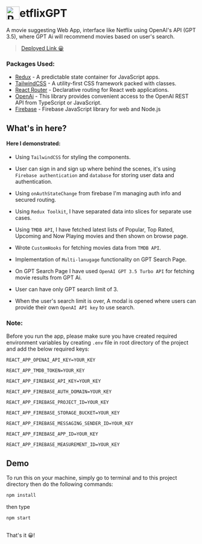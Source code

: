 # <div style="display:flex;align-items:center;"><img style="margin:0;padding:0" src="https://assets.nflxext.com/us/ffe/siteui/common/icons/nficon2023.ico" alt="REDUX-TOOLKIT" height="35">etflixGPT</div>

A movie suggesting Web App, interface like Netflix using OpenAI's API (GPT 3.5), where GPT Ai will recommend movies based on user's search.

> [Deployed Link 😀](https://netflix-gpt-ai.netlify.app)

### Packages Used:

- [Redux](https://redux.js.org/introduction/getting-started#redux-core) - A predictable state container for JavaScript apps.
- [TailwindCSS](https://tailwindcss.com/) - A utility-first CSS framework packed with classes.
- [React Router](https://reactrouter.com/) - Declarative routing for React web applications.
- [OpenAi](https://github.com/openai/openai-node) - This library provides convenient access to the OpenAI REST API from TypeScript or JavaScript.
- [Firebase](https://www.npmjs.com/package/firebase) - Firebase JavaScript library for web and Node.js

## What's in here?

#### Here I demonstrated:

- Using `TailwindCSS` for styling the components.

- User can sign in and sign up where behind the scenes, it's using `Firebase authentication` and `database` for storing user data and authentication.
- Using `onAuthStateChange` from firebase I'm managing auth info and secured routing.
- Using `Redux Toolkit`, I have separated data into slices for separate use cases.
- Using `TMDB API`, I have fetched latest lists of Popular, Top Rated, Upcoming and Now Playing movies and then shown on browse page.
- Wrote `CustomHooks` for fetching movies data from `TMDB API`.
- Implementation of `Multi-lanugage` functionality on GPT Search Page.
- On GPT Search Page I have used `OpenAI GPT 3.5 Turbo API` for fetching movie results from GPT Ai.
- User can have only GPT search limit of 3.
- When the user's search limit is over, A modal is opened where users can provide their own `OpenAI API key` to use search.

### Note:

Before you run the app, please make sure you have created required environment variables by creating `.env` file in root directory of the project and add the below required keys:

`REACT_APP_OPENAI_API_KEY=YOUR_KEY`

`REACT_APP_TMDB_TOKEN=YOUR_KEY`

`REACT_APP_FIREBASE_API_KEY=YOUR_KEY`

`REACT_APP_FIREBASE_AUTH_DOMAIN=YOUR_KEY`

`REACT_APP_FIREBASE_PROJECT_ID=YOUR_KEY`

`REACT_APP_FIREBASE_STORAGE_BUCKET=YOUR_KEY`

`REACT_APP_FIREBASE_MESSAGING_SENDER_ID=YOUR_KEY`

`REACT_APP_FIREBASE_APP_ID=YOUR_KEY`

`REACT_APP_FIREBASE_MEASUREMENT_ID=YOUR_KEY`

## Demo

To run this on your machine, simply go to terminal and to this project directory then do the following commands:

```sh
npm install
```

then type

```sh
npm start
```

##

That's it 😀!
